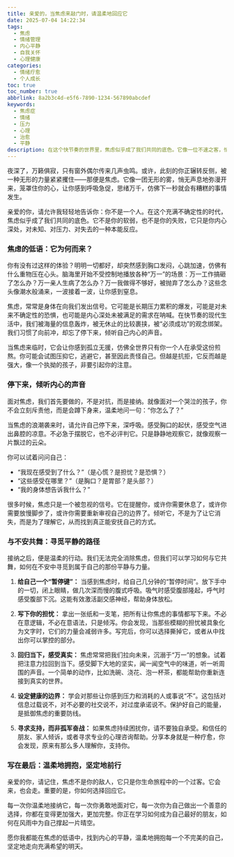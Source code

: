 ```yaml
---
title: 亲爱的，当焦虑来敲门时，请温柔地回应它
date: 2025-07-04 14:22:34
tags:
  - 焦虑
  - 情绪管理
  - 内心平静
  - 自我关怀
  - 心理健康
categories:
  - 情绪疗愈
  - 个人成长
toc: true
toc_number: true
abbrlink: 8a2b3c4d-e5f6-7890-1234-567890abcdef
keywords:
  - 焦虑症
  - 情绪
  - 压力
  - 心理
  - 治愈
  - 平静
description: 在这个快节奏的世界里，焦虑似乎成了我们共同的底色。它像一位不速之客，悄无声息地闯入我们的生活，带来不安、担忧和无尽的思虑。但亲爱的你，请相信，你不是一个人在面对。这篇文章，想与你一同探索焦虑的本质，学习如何温柔地拥抱它，并在不安中寻觅到属于自己的那份宁静与力量。
---
```


夜深了，万籁俱寂，只有窗外偶尔传来几声虫鸣。或许，此刻的你正辗转反侧，被一种无形的力量紧紧攫住——那便是焦虑。它像一团无形的雾，悄无声息地弥漫开来，笼罩住你的心，让你感到呼吸急促，思绪万千，仿佛下一秒就会有糟糕的事情发生。

亲爱的你，请允许我轻轻地告诉你：你不是一个人。在这个充满不确定性的时代，焦虑似乎成了我们共同的底色。它不是你的软弱，也不是你的失败，它只是你内心深处，对未知、对压力、对失去的一种本能反应。

### 焦虑的低语：它为何而来？

你有没有过这样的体验？明明一切都好，却突然感到胸口发闷，心跳加速，仿佛有什么重物压在心头。脑海里开始不受控制地播放各种“万一”的场景：万一工作搞砸了怎么办？万一亲人生病了怎么办？万一我做得不够好，被抛弃了怎么办？这些念头像潮水般涌来，一波接着一波，让你感到窒息。

焦虑，常常是身体在向我们发出信号。它可能是长期压力累积的爆发，可能是对未来不确定性的恐惧，也可能是内心深处未被满足的需求在呐喊。在快节奏的现代生活中，我们被海量的信息轰炸，被无休止的比较裹挟，被“必须成功”的观念绑架。我们习惯了向前冲，却忘了停下来，倾听自己内心的声音。

当焦虑来临时，它会让你感到孤立无援，仿佛全世界只有你一个人在承受这份煎熬。你可能会试图压抑它，逃避它，甚至因此责怪自己。但越是抗拒，它反而越是强大，像一个执拗的孩子，非要引起你的注意。

### 停下来，倾听内心的声音

面对焦虑，我们首先要做的，不是对抗，而是接纳。就像面对一个哭泣的孩子，你不会立刻斥责他，而是会蹲下身来，温柔地问一句：“你怎么了？”

当焦虑的浪潮袭来时，请允许自己停下来，深呼吸。感受胸口的起伏，感受空气进出鼻腔的凉意。不必急于摆脱它，也不必评判它。只是静静地观察它，就像观察一片飘过的云朵。

你可以试着问问自己：
*   “我现在感受到了什么？”（是心慌？是担忧？是恐惧？）
*   “这些感受在哪里？”（是胸口？是胃部？是头部？）
*   “我的身体想告诉我什么？”

很多时候，焦虑只是一个被忽视的信号。它在提醒你，或许你需要休息了，或许你需要放慢脚步了，或许你需要重新审视自己的边界了。倾听它，不是为了让它消失，而是为了理解它，从而找到真正能安抚自己的方式。

### 与不安共舞：寻觅平静的路径

接纳之后，便是温柔的行动。我们无法完全消除焦虑，但我们可以学习如何与它共舞，如何在不安中寻觅到属于自己的那份平静与力量。

1.  **给自己一个“暂停键”：** 当感到焦虑时，给自己几分钟的“暂停时间”。放下手中的一切，闭上眼睛，做几次深而慢的腹式呼吸。吸气时感受腹部隆起，呼气时感受腹部下沉。这能有效激活副交感神经，帮助身体放松。

2.  **写下你的担忧：** 拿出一张纸和一支笔，把所有让你焦虑的事情都写下来。不必在意逻辑，不必在意语法，只是倾泻。你会发现，当那些模糊的担忧被具象化为文字时，它们的力量会减弱许多。写完后，你可以选择撕掉它，或者从中找出你可以掌控的部分。

3.  **回归当下，感受真实：** 焦虑常常把我们拉向未来，沉溺于“万一”的想象。试着把注意力拉回到当下。感受脚下大地的坚实，闻一闻空气中的味道，听一听周围的声音。一个简单的动作，比如洗碗、浇花、泡一杯茶，都能帮助你重新连接到真实的世界。

4.  **设定健康的边界：** 学会对那些让你感到压力和消耗的人或事说“不”。这包括对信息过载说不，对不必要的社交说不，对过度承诺说不。保护好自己的能量，是抵御焦虑的重要防线。

5.  **寻求支持，而非孤军奋战：** 如果焦虑持续困扰你，请不要独自承受。和信任的朋友、家人倾诉，或者寻求专业的心理咨询帮助。分享本身就是一种疗愈，你会发现，原来有那么多人理解你，支持你。

### 写在最后：温柔地拥抱，坚定地前行

亲爱的你，请记住，焦虑不是你的敌人，它只是你生命旅程中的一个过客。它会来，也会走。重要的是，你如何选择回应它。

每一次你温柔地接纳它，每一次你勇敢地面对它，每一次你为自己做出一个善意的选择，你都在变得更加强大，更加完整。你正在学习如何成为自己最好的朋友，如何在风雨中为自己撑起一片晴空。

愿你我都能在焦虑的低语中，找到内心的平静，温柔地拥抱每一个不完美的自己，坚定地走向充满希望的明天。